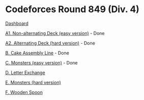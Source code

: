 # Codeforces Round 849 (Div. 4)

[Dashboard](https://codeforces.com/contest/1791)

[A1. Non-alternating Deck (easy version)](https://codeforces.com/contest/1791/problem/A1) - Done

[A2. Alternating Deck (hard version)](https://codeforces.com/contest/1791/problem/A2) - Done

[B. Cake Assembly Line](https://codeforces.com/contest/1791/problem/B) - Done

[C. Monsters (easy version)](https://codeforces.com/contest/1791/problem/C) - Done

[D. Letter Exchange](https://codeforces.com/contest/1791/problem/D)

[E. Monsters (hard version)](https://codeforces.com/contest/1791/problem/E)

[F. Wooden Spoon](https://codeforces.com/contest/1791/problem/F)
